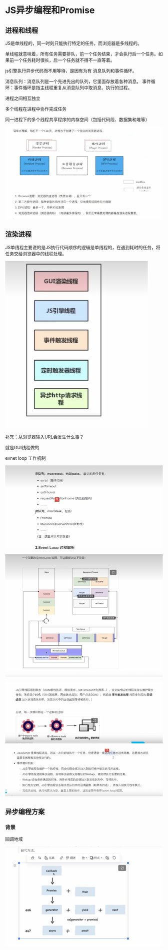 # JS异步编程和Promise

## 进程和线程

JS是单线程的，同一时刻只能执行特定的任务，而浏览器是多线程的。

单线程就意味着，所有任务需要排队，前一个任务结束，才会执行后一个任务。如果前一个任务耗时很长，后一个任务就不得不一直等着。

js引擎执行异步代码而不用等待，是因有为有 消息队列和事件循环。

消息队列：消息队列是一个先进先出的队列，它里面存放着各种消息。
事件循环：事件循环是指主线程重复从消息队列中取消息、执行的过程。



进程之间相互独立

多个线程在进程中协作完成任务

同一进程下的多个线程共享程序的内存空间（包括代码段、数据集和堆等）

![image-20230712201811210](JavaScript异步编程方案.assets/image-20230712201811210.png)

## 渲染进程

JS单线程主要说的是JS执行代码顺序的逻辑是单线程的，在遇到耗时的任务，将任务交给浏览器中的线程处理。

![image-20230712202058300](JavaScript异步编程方案.assets/image-20230712202058300.png)

补充：从浏览器输入URL会发生什么事？

就是GUI线程做的

evnet loop 工作机制

![image-20230712203444342](JavaScript异步编程方案.assets/image-20230712203444342.png)

![image-20230712203221369](JavaScript异步编程方案.assets/image-20230712203221369.png)

![image-20230712202939172](JavaScript异步编程方案.assets/image-20230712202939172.png)

![image-20230712203613316](JavaScript异步编程方案.assets/image-20230712203613316.png)



## 异步编程方案

### 背景

回调地域

![image-20230712204019593](JavaScript异步编程方案.assets/image-20230712204019593.png)



